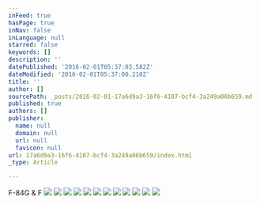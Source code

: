 ```yaml
---
inFeed: true
hasPage: true
inNav: false
inLanguage: null
starred: false
keywords: []
description: ''
datePublished: '2016-02-01T05:37:03.582Z'
dateModified: '2016-02-01T05:37:00.210Z'
title: ''
author: []
sourcePath: _posts/2016-02-01-17a6d9a3-16f6-4107-bcf4-3a249a06b659.md
published: true
authors: []
publisher:
  name: null
  domain: null
  url: null
  favicon: null
url: 17a6d9a3-16f6-4107-bcf4-3a249a06b659/index.html
_type: Article

---
```

F-84G & F
![](https://the-grid-user-content.s3-us-west-2.amazonaws.com/a6a15889-5249-4e16-a2a0-2c71c1d1317d.jpg)
![](https://the-grid-user-content.s3-us-west-2.amazonaws.com/17499e32-43eb-4eb2-8077-1de8f3db52ee.jpg)
![](https://the-grid-user-content.s3-us-west-2.amazonaws.com/a57eab59-6039-4e8f-9b0a-40b3130e7da4.jpg)
![](https://the-grid-user-content.s3-us-west-2.amazonaws.com/6864e013-4d9d-4ebc-bfa0-74b6109e0432.jpg)
![](https://the-grid-user-content.s3-us-west-2.amazonaws.com/7a026211-c7e7-40ef-b2d5-b71281c108d7.jpg)
![](https://the-grid-user-content.s3-us-west-2.amazonaws.com/e3b0bc9c-33b5-434b-9caa-3eb1c39ea1f0.jpg)
![](https://the-grid-user-content.s3-us-west-2.amazonaws.com/17095c02-070c-47ea-b071-144a3a0c3f29.jpg)
![](https://the-grid-user-content.s3-us-west-2.amazonaws.com/e62e04d8-bb8d-4acb-b1f4-54a80d334a98.jpg)
![](https://the-grid-user-content.s3-us-west-2.amazonaws.com/864d1776-bb30-4bb7-a726-1dda12ea498c.jpg)
![](https://the-grid-user-content.s3-us-west-2.amazonaws.com/7dfb460d-9096-454c-8248-2238f53473a7.jpg)
![](https://the-grid-user-content.s3-us-west-2.amazonaws.com/ec424462-71f9-49b5-8572-dac1365b4812.jpg)
![](https://the-grid-user-content.s3-us-west-2.amazonaws.com/55ec607f-4a9c-43b1-bea6-106d370e8fa7.jpg)